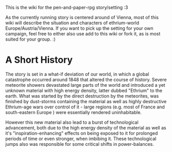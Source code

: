 This is the wiki for the pen-and-paper-rpg story/setting :3

As the currently running story is centered around of Vienna, most of this
wiki will describe the situation and characters of ethrium-world
Europe/Austria/Vienna. If you want to pick up the setting for your own
campaign, feel free to either also use add to this wiki or fork it, as
is most suited for your group. :)

# A Short History

The story is set in a what-if deviation of our world, in which a global
catastrophe occurred around 1848 that altered the course of history. Severe
meteorite showers devastated large parts of the world and introduced a yet
unknown material with high energy density, latter dubbed "Ethrium" to the
earth. What was started by the direct destruction by the meteorites, was
finished by dust-storms containing the material as well as highly destructive
Ethrium-age wars over control of it - large regions (e.g. most of France and
south-eastern Europe ) were essentially rendered uninhabitable.

However this new material also lead to a burst of technological advancement,
both due to the high energy density of the material as well as it's
"inspiration-enhancing" effects on being exposed to it for prolonged
periods of time or even stronger, when imbibing it. These technological jumps
also was responsible for some critical shifts in power-balances.

<!--
Next to the surface-sources of ethrium from the the meteorites, weirdly
enough also underground reserves have been found, leading to wild speculation
among leading scientists on the nature of ethrium.
As far as conventional research wisdom goes, the meteorites somehow caused synthesis/transformation
of precursor materials or somehow activated
or activated
alternative
at great depths + only detectable with ethrium-based sensorics? (goes well with souls/hel metapher)

-->

